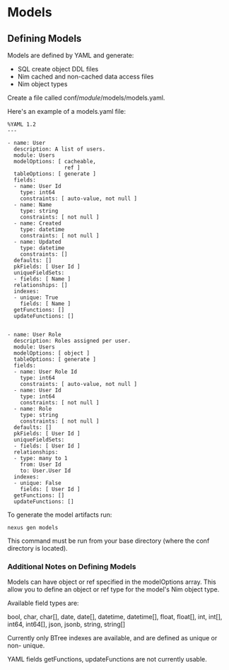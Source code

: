 # Models

## Defining Models

Models are defined by YAML and generate:
- SQL create object DDL files
- Nim cached and non-cached data access files
- Nim object types

Create a file called conf/*module*/models/models.yaml.

Here's an example of a models.yaml file:

```
%YAML 1.2
---

- name: User
  description: A list of users.
  module: Users
  modelOptions: [ cacheable,
                  ref ]
  tableOptions: [ generate ]
  fields:
  - name: User Id
    type: int64
    constraints: [ auto-value, not null ]
  - name: Name
    type: string
    constraints: [ not null ]
  - name: Created
    type: datetime
    constraints: [ not null ]
  - name: Updated
    type: datetime
    constraints: []
  defaults: []
  pkFields: [ User Id ]
  uniqueFieldSets:
  - fields: [ Name ]
  relationships: []
  indexes:
  - unique: True
    fields: [ Name ]
  getFunctions: []
  updateFunctions: []


- name: User Role
  description: Roles assigned per user.
  module: Users
  modelOptions: [ object ]
  tableOptions: [ generate ]
  fields:
  - name: User Role Id
    type: int64
    constraints: [ auto-value, not null ]
  - name: User Id
    type: int64
    constraints: [ not null ]
  - name: Role
    type: string
    constraints: [ not null ]
  defaults: []
  pkFields: [ User Id ]
  uniqueFieldSets:
  - fields: [ User Id ]
  relationships:
  - type: many to 1
    from: User Id
    to: User.User Id
  indexes:
  - unique: False
    fields: [ User Id ]
  getFunctions: []
  updateFunctions: []
```

To generate the model artifacts run:

```
nexus gen models
```

This command must be run from your base directory (where the conf directory is
located).


### Additional Notes on Defining Models

Models can have object or ref specified in the modelOptions array. This allow
you to define an object or ref type for the model's Nim object type.

Available field types are:

bool, char, char[], date, date[], datetime, datetime[], float, float[], int,
int[], int64, int64[], json, jsonb, string, string[]

Currently only BTree indexes are available, and are defined as unique or non-
unique.

YAML fields getFunctions, updateFunctions are not currently usable.

